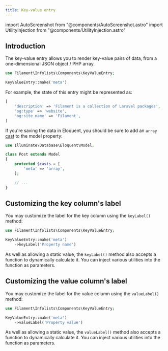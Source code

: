 ```yaml
---
title: Key-value entry
---
```

import AutoScreenshot from "@components/AutoScreenshot.astro"
import UtilityInjection from "@components/UtilityInjection.astro"

## Introduction

The key-value entry allows you to render key-value pairs of data, from a one-dimensional JSON object / PHP array.

```php
use Filament\Infolists\Components\KeyValueEntry;

KeyValueEntry::make('meta')
```

For example, the state of this entry might be represented as:

```php
[
    'description' => 'Filament is a collection of Laravel packages',
    'og:type' => 'website',
    'og:site_name' => 'Filament',
]
```

<AutoScreenshot name="infolists/entries/key-value/simple" alt="Key-value entry" version="4.x" />

If you're saving the data in Eloquent, you should be sure to add an `array` [cast](https://laravel.com/docs/eloquent-mutators#array-and-json-casting) to the model property:

```php
use Illuminate\Database\Eloquent\Model;

class Post extends Model
{
    protected $casts = [
        'meta' => 'array',
    ];

    // ...
}
```

## Customizing the key column's label

You may customize the label for the key column using the `keyLabel()` method:

```php
use Filament\Infolists\Components\KeyValueEntry;

KeyValueEntry::make('meta')
    ->keyLabel('Property name')
```

<UtilityInjection set="infolistEntries" version="4.x">As well as allowing a static value, the `keyLabel()` method also accepts a function to dynamically calculate it. You can inject various utilities into the function as parameters.</UtilityInjection>

## Customizing the value column's label

You may customize the label for the value column using the `valueLabel()` method:

```php
use Filament\Infolists\Components\KeyValueEntry;

KeyValueEntry::make('meta')
    ->valueLabel('Property value')
```

<UtilityInjection set="infolistEntries" version="4.x">As well as allowing a static value, the `valueLabel()` method also accepts a function to dynamically calculate it. You can inject various utilities into the function as parameters.</UtilityInjection>
